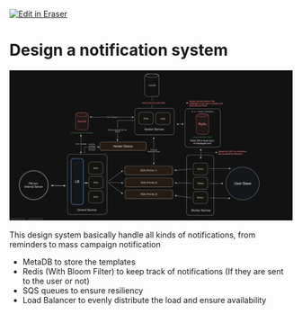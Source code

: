 <p><a target="_blank" href="https://app.eraser.io/workspace/vpB2BC9UzFnNrhbPQ0WT" id="edit-in-eraser-github-link"><img alt="Edit in Eraser" src="https://firebasestorage.googleapis.com/v0/b/second-petal-295822.appspot.com/o/images%2Fgithub%2FOpen%20in%20Eraser.svg?alt=media&amp;token=968381c8-a7e7-472a-8ed6-4a6626da5501"></a></p>

# Design a notification system
![Arch 1](../../Images/Notification/notification-system.png "")

This design system basically handle all kinds of notifications, from reminders to mass campaign notification

- MetaDB to store the templates
- Redis (With Bloom Filter) to keep track of notifications (If they are sent to the user or not)
- SQS queues to ensure resiliency
- Load Balancer to evenly distribute the load and ensure availability



<!--- Eraser file: https://app.eraser.io/workspace/vpB2BC9UzFnNrhbPQ0WT --->